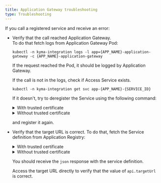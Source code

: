 ```yaml
---
title: Application Gateway troubleshooting
type: Troubleshooting
---
```


If you call a registered service and receive an error:

- Verify that the call reached Application Gateway.  
  To do that fetch logs from Application Gateway Pod:
  ```
  kubectl -n kyma-integration logs -l app={APP_NAME}-application-gateway -c {APP_NAME}-application-gateway
  ```
  If the request reached the Pod, it should be logged by Application Gateway.
  
  If the call is not in the logs, check if Access Service exists.
  ```
  kubectl -n kyma-integration get svc app-{APP_NAME}-{SERVICE_ID}
  ```
  If it doesn't, try to deregister the Service using the following command:

  <div tabs name="deregistration">
    <details>
    <summary>
    With trusted certificate
    </summary>

    ```
    curl -X DELETE https://gateway.{CLUSTER_DOMAIN}/{APP_NAME}/v1/metadata/services/{SERVICE_ID} --cert {CERTIFICATE_FILE} --key {KEY_FILE}
    ```
    </details>
    <details>
    <summary>
    Without trusted certificate
    </summary>

    ```
    curl -X DELETE https://gateway.{CLUSTER_DOMAIN}/{APP_NAME}/v1/metadata/services/{SERVICE_ID} --cert {CERTIFICATE_FILE} --key {KEY_FILE} -k
    ```
    </details>
  </div>

  and register it again.

- Verify that the target URL is correct. 
  To do that, fetch the Service definition from Application Registry:

  <div tabs name="verification">
    <details>
    <summary>
    With trusted certificate
    </summary>

    ```
    curl https://gateway.{CLUSTER_DOMAIN}/{APP_NAME}/v1/metadata/services/{SERVICE_ID} --cert {CERTIFICATE_FILE} --key {KEY_FILE}
    ```
    </details>
    <details>
    <summary>
    Without trusted certificate
    </summary>

    ```
    curl https://gateway.{CLUSTER_DOMAIN}/{APP_NAME}/v1/metadata/services/{SERVICE_ID} --cert {CERTIFICATE_FILE} --key {KEY_FILE} -k
    ```
    </details>
  </div>

  You should receive the `json` response with the service definition.

  Access the target URL directly to verify that the value of `api.targetUrl` is correct.
